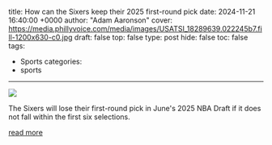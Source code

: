 title: How can the Sixers keep their 2025 first-round pick
date: 2024-11-21 16:40:00 +0000
author: "Adam Aaronson"
cover: https://media.phillyvoice.com/media/images/USATSI_18289639.022245b7.fill-1200x630-c0.jpg
draft: false
top: false
type: post
hide: false
toc: false
tags:
  - Sports
categories:
  - sports
---

![](https://media.phillyvoice.com/media/images/USATSI_18289639.022245b7.fill-1200x630-c0.jpg)

The Sixers will lose their first-round pick in June's 2025 NBA Draft if it does not fall within the first six selections.

[read more](https://www.phillyvoice.com/sixers-news-analysis-first-round-pick-protection-2025-nba-draft-lottery-top-six-thunder/)
